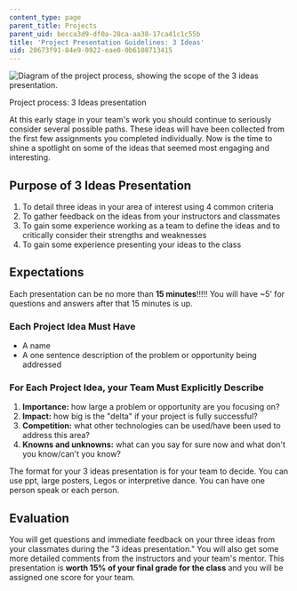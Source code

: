 ```yaml
---
content_type: page
parent_title: Projects
parent_uid: becca3d9-df0a-28ca-aa38-17ca41c1c55b
title: 'Project Presentation Guidelines: 3 Ideas'
uid: 20673f91-84e9-0922-eae0-0b6108713415
---
```


![Diagram of the project process, showing the scope of the 3 ideas presentation.](/courses/biological-engineering/20-020-introduction-to-biological-engineering-design-spring-2009/projects/3ideasOrganizer.gif)

Project process: 3 Ideas presentation

At this early stage in your team's work you should continue to seriously consider several possible paths. These ideas will have been collected from the first few assignments you completed individually. Now is the time to shine a spotlight on some of the ideas that seemed most engaging and interesting.

Purpose of 3 Ideas Presentation
-------------------------------

1.  To detail three ideas in your area of interest using 4 common criteria
2.  To gather feedback on the ideas from your instructors and classmates
3.  To gain some experience working as a team to define the ideas and to critically consider their strengths and weaknesses
4.  To gain some experience presenting your ideas to the class

Expectations
------------

Each presentation can be no more than **15 minutes**!!!!! You will have ~5' for questions and answers after that 15 minutes is up.

### Each Project Idea Must Have

*   A name
*   A one sentence description of the problem or opportunity being addressed

### For Each Project Idea, your Team Must Explicitly Describe

1.  **Importance:** how large a problem or opportunity are you focusing on?
2.  **Impact:** how big is the "delta" if your project is fully successful?
3.  **Competition:** what other technologies can be used/have been used to address this area?
4.  **Knowns and unknowns:** what can you say for sure now and what don't you know/can't you know?

The format for your 3 ideas presentation is for your team to decide. You can use ppt, large posters, Legos or interpretive dance. You can have one person speak or each person.

Evaluation
----------

You will get questions and immediate feedback on your three ideas from your classmates during the "3 ideas presentation." You will also get some more detailed comments from the instructors and your team's mentor. This presentation is **worth 15% of your final grade for the class** and you will be assigned one score for your team.